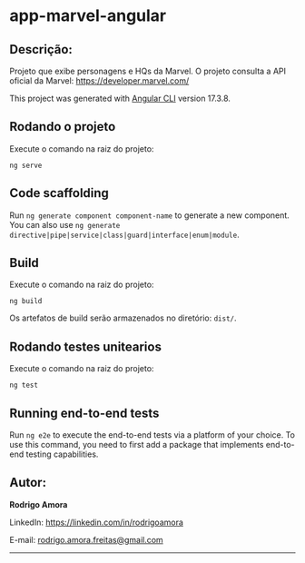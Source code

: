 # app-marvel-angular

## Descrição:
Projeto que exibe personagens e HQs da Marvel.
O projeto consulta a API oficial da Marvel: https://developer.marvel.com/ <br>

This project was generated with [Angular CLI](https://github.com/angular/angular-cli) version 17.3.8.

## Rodando o projeto
Execute o comando na raiz do projeto:
```shell script
ng serve
```

## Code scaffolding

Run `ng generate component component-name` to generate a new component. You can also use `ng generate directive|pipe|service|class|guard|interface|enum|module`.

## Build
Execute o comando na raiz do projeto:
```shell script
ng build
```
Os artefatos de build serão armazenados no diretório: `dist/`.

## Rodando testes unitearios
Execute o comando na raiz do projeto:
```shell script
ng test
```

## Running end-to-end tests

Run `ng e2e` to execute the end-to-end tests via a platform of your choice. To use this command, you need to first add a package that implements end-to-end testing capabilities.

## Autor:
<b>Rodrigo Amora</b>

LinkedIn: https://linkedin.com/in/rodrigoamora

E-mail: rodrigo.amora.freitas@gmail.com
<hr>
